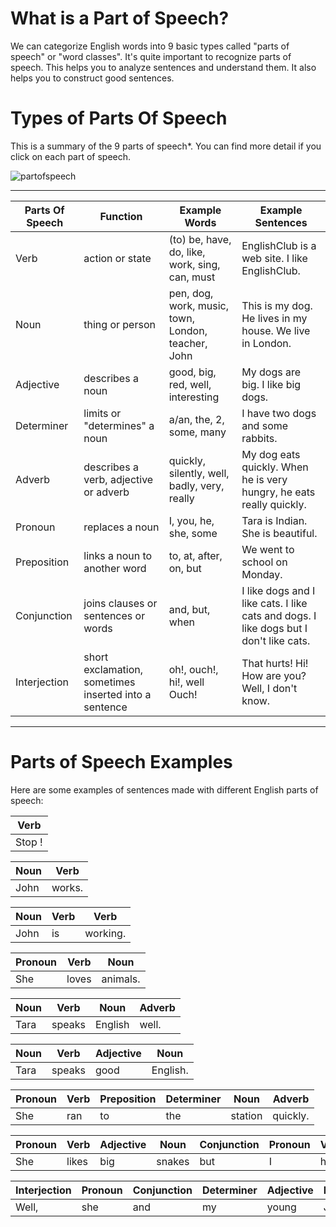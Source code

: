 # What is a Part of Speech?

We can categorize English words into 9 basic types called "parts of speech" or "word classes". It's quite important to recognize parts of speech. This helps you to analyze sentences and understand them. It also helps you to construct good sentences.


# Types of Parts Of Speech

This is a summary of the 9 parts of speech\*. You can find more detail if you click on each part of speech.


![partofspeech](http://localhost:8080/images/pos.webp)

---

| Parts Of Speech | Function                                              | Example Words                                      | Example Sentences                                                                     |
| --------------- | ----------------------------------------------------- | -------------------------------------------------- | ------------------------------------------------------------------------------------- |
| Verb            | action or state                                       | (to) be, have, do, like, work, sing, can, must     | EnglishClub is a web site. I like EnglishClub.                                        |
| Noun            | thing or person                                       | pen, dog, work, music, town, London, teacher, John | This is my dog. He lives in my house. We live in London.                              |
| Adjective       | describes a noun                                      | good, big, red, well, interesting                  | My dogs are big. I like big dogs.                                                     |
| Determiner      | limits or "determines" a noun                         | a/an, the, 2, some, many                           | I have two dogs and some rabbits.                                                     |
| Adverb          | describes a verb, adjective or adverb                 | quickly, silently, well, badly, very, really       | My dog eats quickly. When he is very hungry, he eats really quickly.                  |
| Pronoun         | replaces a noun                                       | I, you, he, she, some                              | Tara is Indian. She is beautiful.                                                     |
| Preposition     | links a noun to another word                          | to, at, after, on, but                             | We went to school on Monday.                                                          |
| Conjunction     | joins clauses or sentences or words                   | and, but, when                                     | I like dogs and I like cats. I like cats and dogs. I like dogs but I don't like cats. |
| Interjection    | short exclamation, sometimes inserted into a sentence | oh!, ouch!, hi!, well Ouch!                        | That hurts! Hi! How are you? Well, I don't know.                                      |

---


# Parts of Speech Examples

Here are some examples of sentences made with different English parts of speech:

| Verb   |
| ------ |
| Stop ! |


| Noun | Verb   |
| ---- | ------ |
| John | works. |


| Noun | Verb | Verb     |
| ---- | ---- | -------- |
| John | is   | working. |


| Pronoun | Verb  | Noun     |
| ------- | ----- | -------- |
| She     | loves | animals. |


| Noun | Verb   | Noun    | Adverb |
| ---- | ------ | ------- | ------ |
| Tara | speaks | English | well.  |



| Noun | Verb   | Adjective | Noun     |
| ---- | ------ | --------- | -------- |
| Tara | speaks | good      | English. |


| Pronoun | Verb | Preposition | Determiner | Noun    | Adverb   |
| ------- | ---- | ----------- | ---------- | ------- | -------- |
| She     | ran  | to          | the        | station | quickly. |


| Pronoun | Verb  | Adjective | Noun   | Conjunction | Pronoun | Verb | Pronoun |
| ------- | ----- | --------- | ------ | ----------- | ------- | ---- | ------- |
| She     | likes | big       | snakes | but         | I       | hate | them.   |


| Interjection | Pronoun | Conjunction | Determiner | Adjective | Noun | Verb | Preposition | Noun   | Adverb  |
| ------------ | ------- | ----------- | ---------- | --------- | ---- | ---- | ----------- | ------ | ------- |
| Well,        | she     | and         | my         | young     | John | walk | to          | school | slowly. |
